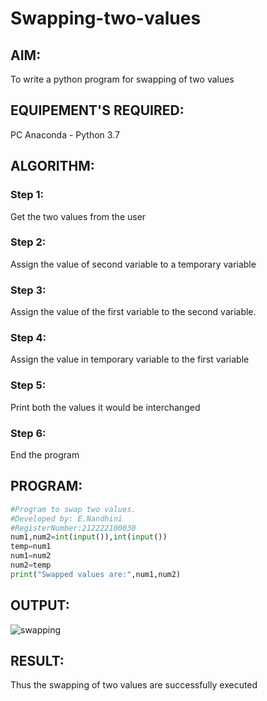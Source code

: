 # Swapping-two-values

## AIM:

To write a python program for swapping of two values

## EQUIPEMENT'S REQUIRED: 

PC
Anaconda - Python 3.7

## ALGORITHM: 

### Step 1:
Get the two values from the user

### Step 2: 
Assign the value of second variable to a temporary variable 

### Step 3: 
Assign the value of the first variable to the second variable.

### Step 4:  
Assign the value in temporary variable to the first variable

### Step 5: 

Print both the values it would be interchanged
### Step 6: 

End the program

## PROGRAM:
```python
#Program to swap two values.
#Developed by: E.Nandhini
#RegisterNumber:212222100030
num1,num2=int(input()),int(input())
temp=num1
num1=num2
num2=temp
print("Swapped values are:",num1,num2)
```

## OUTPUT:


![swapping](https://user-images.githubusercontent.com/121998147/227240934-2b96b6d1-e4ef-4c88-9407-9107b8edfbba.png)

## RESULT:
Thus the swapping of two values are successfully executed



